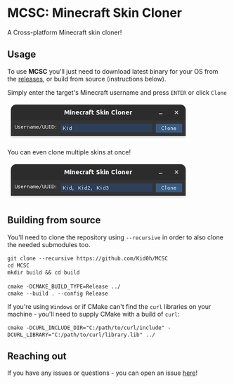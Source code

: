# MCSC: Minecraft Skin Cloner
A Cross-platform Minecraft skin cloner!

## Usage
To use **MCSC** you'll just need to download latest binary for your OS from the [releases](https://github.com/Kid0h/MCSC/releases/latest), or build from source (instructions below).


Simply enter the target's Minecraft username and press `ENTER` or click `Clone`

<img src="media/preview.png"/>

You can even clone multiple skins at once!

<img src="media/preview_multiple.png"/>


## Building from source
You'll need to clone the repository using `--recursive` in order to also clone the needed submodules too.
```
git clone --recursive https://github.com/Kid0h/MCSC
cd MCSC
mkdir build && cd build

cmake -DCMAKE_BUILD_TYPE=Release ../
cmake --build . --config Release
```
If you're using `Windows` or if CMake can't find the `curl` libraries on your machine - you'll need to supply CMake with a build of `curl`:
```
cmake -DCURL_INCLUDE_DIR="C:/path/to/curl/include" -DCURL_LIBRARY="C:/path/to/curl/library.lib" ../
```

## Reaching out
If you have any issues or questions - you can open an issue [here](https://github.com/Kid0h/MCSC/issues/new)!
